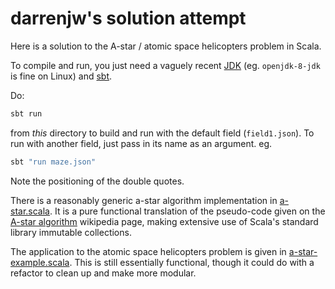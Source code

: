# darrenjw's solution attempt

Here is a solution to the A-star / atomic space helicopters problem in Scala.

To compile and run, you just need a vaguely recent [JDK](http://www.oracle.com/technetwork/java/javase/downloads) (eg. `openjdk-8-jdk` is fine on Linux) and [sbt](https://www.scala-sbt.org/).

Do:
```bash
sbt run
```
from *this* directory to build and run with the default field (`field1.json`). To run with another field, just pass in its name as an argument. eg.
```bash
sbt "run maze.json"
```
Note the positioning of the double quotes.

There is a reasonably generic a-star algorithm implementation in [a-star.scala](src/main/scala/a-star.scala). It is a pure functional translation of the pseudo-code given on the [A-star algorithm](https://en.wikipedia.org/wiki/A*_search_algorithm) wikipedia page, making extensive use of Scala's standard library immutable collections.

The application to the atomic space helicopters problem is given in [a-star-example.scala](src/main/scala/a-star-example.scala). This is still essentially functional, though it could do with a refactor to clean up and make more modular.



